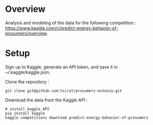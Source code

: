# Overview

Analysis and modeling of the data for the following competition : https://www.kaggle.com/c/predict-energy-behavior-of-prosumers/overview.

# Setup
Sign up to Kaggle, generate an API token, and save it in ~/.kaggle/kaggle.json.

Clone the repository : 

```
git clone git@github.com:tsiryt/prosumers-estonia.git
```

Download the data from the Kaggle API :

```
# install kaggle API
pip install kaggle
kaggle competitions download predict-energy-behavior-of-prosumers
```
